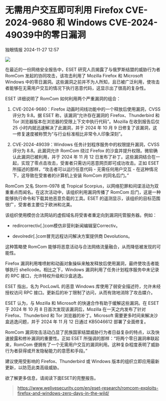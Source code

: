 #  无需用户交互即可利用 Firefox CVE-2024-9680 和 Windows CVE-2024-49039中的零日漏洞   
 独眼情报   2024-11-27 12:57  
  
![](https://mmbiz.qpic.cn/sz_mmbiz_jpg/KgxDGkACWnStKuMkM4YKUYsVqibetVrjJo9nibHibTlYjktg2ibhofHicZYI94sCwKAXW3J6DeL4IH1Cgr29WH35H4A/640?wx_fmt=jpeg&from=appmsg "")  
  
在最近的一份网络安全报告中，ESET 研究人员揭露了与俄罗斯结盟的威胁行为者 RomCom 发起的协同攻击，该攻击利用了 Mozilla Firefox 和 Microsoft Windows 中的零日漏洞。这些漏洞之前并不为人所知，且已被广泛利用，使攻击者能够在无需用户交互的情况下执行恶意代码，这显示出了很高的复杂性。  
  
ESET 详细说明了 RomCom 如何利用两个严重漏洞的组合：  
1. CVE-2024-9680：Firefox 动画时间线功能中的一个释放后使用漏洞，CVSS 评分为 9.8。据 ESET 称，该漏洞“允许存在漏洞的 Firefox、Thunderbird 和 Tor 浏览器版本在浏览器的受限上下文中执行代码”。Mozilla 在收到报告后仅 25 小时内就迅速解决了此漏洞，并于 2024 年 10 月 9 日修复了该漏洞，这一修复速度被称赞为“与行业标准相比非常令人印象深刻”。  
  
1. CVE-2024-49039：Windows 任务计划程序服务中的权限提升漏洞，CVSS 评分为 8.8。此漏洞允许 RomCom 绕过 Firefox 的沙盒并提升权限。微软确认此漏洞已被利用，并于 2024 年 11 月 12 日发布了补丁。这些漏洞结合在一起，实现了零点击攻击，受害者只需访问恶意网页即可成功攻击。正如 ESET 所描述的那样，“攻击者可以运行任意代码 - 无需任何用户交互 - 在这种情况下，这导致在受害者的计算机上安装 RomCom 的同名后门。”  
  
RomCom 又名 Storm-0978 或 Tropical Scorpius，以网络犯罪和间谍活动为双重重点而闻名。在这次活动中，该组织利用漏洞传播了 RomCom 后门，这是一种能够执行命令和下载其他恶意负载的工具。ESET 的遥测显示，该组织的目标范围很广，受害者主要位于欧洲和北美。  
  
该组织使用模仿合法网站的虚假域名将受害者重定向到漏洞托管服务器。例如：  
- redircorrectiv[.]com模仿非营利新闻编辑室Correctiv。  
  
- devolredir[.]com冒充远程访问解决方案提供商 Devolutions。  
  
这种策略使 RomCom 能够将恶意活动与合法网络流量融合，从而降低被发现的可能性。  
  
Firefox 漏洞利用堆喷射和动画对象操纵来触发释放后使用漏洞，最终使攻击者能够执行 shellcode。相比之下，Windows 漏洞利用了任务计划程序服务中未记录的 RPC 接口，允许特权升级和沙盒逃逸。  
  
ESET 指出，名为 PocLowIL 的恶意 Windows 库使用了弱安全描述符，允许未经授权访问 RPC 接口。更新后的补丁限制了访问，从而有效地消除了攻击媒介。  
  
ESET 认为，与 Mozilla 和 Microsoft 的快速合作有助于缓解这些漏洞。在 ESET 于 2024 年 10 月 8 日首次发现该漏洞后，Mozilla 在一天之内发布了针对 Firefox、Thunderbird 和 Tor 浏览器的补丁。Microsoft 需要更多时间来解决沙盒逃逸问题，并于 2024 年 11 月 12 日通过 KB5046612 部署了全面修复。  
  
RomCom 漏洞攻击活动凸显了民族国家结盟威胁行为者日益复杂的特点，以及快速披露和修补漏洞的重要性。正如 ESET 所强调的那样：“将两个零日漏洞串联起来，RomCom 便拥有了一个无需用户交互的漏洞利用。这种复杂程度表明了威胁行为者获得或开发隐秘能力的意愿和手段。”  
  
建议使用受影响的 Firefox、Thunderbird 或 Windows 版本的组织立即应用最新更新，以防范此类高级威胁。  
  
欲了解更多信息，请阅读下面ESET的完整报告。  
>   
> https://www.welivesecurity.com/en/eset-research/romcom-exploits-firefox-and-windows-zero-days-in-the-wild/  
  
  
  
  
